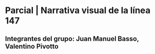 # Parcial | Narrativa visual de la línea 147
## Integrantes del grupo: Juan Manuel Basso, Valentino Pivotto
